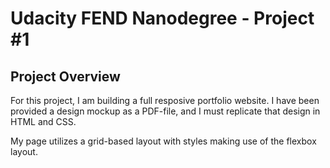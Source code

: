 # Udacity FEND Nanodegree - Project #1

## Project Overview

For this project, I am building a full resposive portfolio website. I have been provided a design mockup as a PDF-file, and I must replicate that design in HTML and CSS. 

My page utilizes a grid-based layout with styles making use of the flexbox layout.

